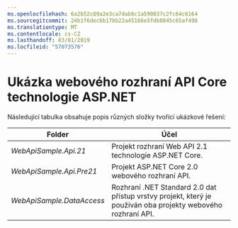 ```yaml
---
ms.openlocfilehash: 6a2b52c89a2e3ca7dab6c1a590037c2fc64c6164
ms.sourcegitcommit: 24b1f6decbb17bb22a45166e5fdb0845c65af498
ms.translationtype: MT
ms.contentlocale: cs-CZ
ms.lasthandoff: 03/01/2019
ms.locfileid: "57073576"
---
```

# <a name="aspnet-core-web-api-sample"></a>Ukázka webového rozhraní API Core technologie ASP.NET

Následující tabulka obsahuje popis různých složky tvořící ukázkové řešení:


|              Folder              |                                        Účel                                        |
|----------------------------------|---------------------------------------------------------------------------------------|
|   <em>WebApiSample.Api.21</em>   |                         Projekt rozhraní Web API 2.1 technologie ASP.NET Core.                          |
| <em>WebApiSample.Api.Pre21</em>  |                         Projekt ASP.NET Core 2.0 webového rozhraní API.                          |
| <em>WebApiSample.DataAccess</em> | Rozhraní .NET Standard 2.0 dat přístup vrstvy projekt, který je používán oba projekty webového rozhraní API. |

